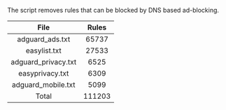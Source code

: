 The script removes rules that can be blocked by DNS based ad-blocking.


| File | Rules |
|:----:|:-----:|
| adguard_ads.txt | 65737 |
| easylist.txt | 27533 |
| adguard_privacy.txt | 6525 |
| easyprivacy.txt | 6309 |
| adguard_mobile.txt | 5099 |
| Total | 111203 |